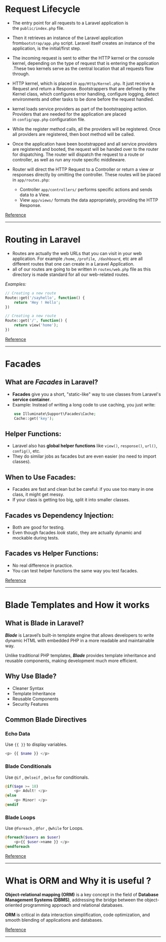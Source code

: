 
# Request Lifecycle

- The entry point for all requests to a Laravel application is the `public/index.php` file.

- Then it retrieves an instance of the Laravel application from`bootstrap/app.php` script. Laravel itself creates an instance of the application, is the initial/first step.

- The incoming request is sent to either the HTTP kernel or the console kernel, depending on the type of request that is entering the application .These two kernels serve as the central location that all requests flow through.

- HTTP kernel, which is placed in `app/Http/Kernel.php`. It just receive a Request and return a Response. Bootstrappers that are defined by the Kernel class, which configures error handling, configure logging, detect environments and other tasks to be done before the request handled.

- kernel loads service providers as part of the bootstrapping action. Providers that are needed for the application are placed in `config/app.php` configuration file.

- While the register method calls, all the providers will be registered. Once all providers are registered, then boot method will be called.

- Once the application have been bootstrapped and all service providers are registered and booted, the request will be handed over to the router for dispatching. The router will dispatch the request to a route or controller, as well as run any route specific middleware.

- Router will direct the HTTP Request to a Controller or return a view or responses directly by omitting the controller. These routes will be placed in `app/routes.php`:
	- Controller `app/controllers/` performs specific actions and sends data to a View.
	- View `app/views/` formats the data appropriately, providing the HTTP Response.

[Reference](https://medium.com/@ankitatejani84/laravel-request-lifecycle-7c2145aa1257)

---
# Routing in Laravel


- Routes are actually the web URLs that you can visit in your web application. For example `/home`, `/profile`,` /dashboard`, etc are all different routes that one can create in a Laravel Application.
- all of our routes are going to be written in `routes/web.php` file as this directory is made standard for all our web-related routes.

*Examples:*

```php
// Creating a new route
Route::get('/sayhello', function() {
	return 'Hey ! Hello';
})
```

```php
// Creating a new route
Route::get('/', function() {
	return view('home');
})
```


[Reference](https://www.geeksforgeeks.org/laravel-routing-basics/)

---

# Facades

## What are *Facades* in Laravel?

- **Facades** give you a short, "static-like" way to use classes from Laravel's **service container**.
- Example: Instead of writing a long code to use caching, you just write:
    
```php
	use Illuminate\Support\Facades\Cache;
	Cache::get('key');
```
    
## Helper Functions:

- Laravel also has **global helper functions** like `view()`, `response()`, `url()`, `config()`, etc.
- They do similar jobs as facades but are even easier (no need to import classes).
    

## When to Use Facades:

- Facades are fast and clean but be careful: if you use too many in one class, it might get messy.
- If your class is getting too big, split it into smaller classes.
## Facades vs Dependency Injection:

- Both are good for testing.
- Even though facades _look_ static, they are actually dynamic and mockable during tests.
## Facades vs Helper Functions:

- No real difference in practice.
- You can test helper functions the same way you test facades.

[Reference](https://laravel.com/docs/11.x/facades)


---

# Blade Templates and How it works 

## What is Blade in Laravel?

***Blade*** is Laravel’s built-in template engine that allows developers to write dynamic HTML with embedded PHP in a more readable and maintainable way.

Unlike traditional PHP templates, ***Blade*** provides template inheritance and reusable components, making development much more efficient.


## Why Use Blade?

- Cleaner Syntax
- Template Inheritance
- Reusable Components
- Security Features

## Common Blade Directives 

### Echo Data

Use `{{ }}` to display variables.

```php
<p> {{ $name }} </p>
```


### Blade Conditionals

Use `@if` , `@elseif` , `@else` for conditionals.

```php
@if($age >= 18)
	<p> Adult! </p>
@else
	<p> Minor! </p>
@endif
```

### Blade Loops

Use `@foreach` , `@for` , `@while` for Loops.

```php
@foreach($users as $user)
	<p>{{ $user->name }} </p>
@endforeach
```


[Reference](https://dev.to/icornea/laravel-blade-template-engine-a-beginners-guide-54bi#:~:text=Blade%20is%20Laravel%E2%80%99s%20built-in%20template%20engine%20that%20allows,making%20development%20much%20more%20efficient.%20Why%20Use%20Blade%3F)

---

# What is ORM and Why it is useful ?

**Object-relational mapping (ORM)** is a key concept in the field of **Database Management Systems (DBMS)**, addressing the bridge between the object-oriented programming approach and relational databases.

**ORM** is critical in data interaction simplification, code optimization, and smooth blending of applications and databases.

[Reference](https://www.geeksforgeeks.org/what-is-object-relational-mapping-orm-in-dbms/)

---
